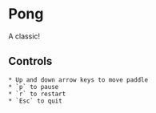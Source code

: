 # Pong
A classic!

## Controls
    * Up and down arrow keys to move paddle
    * `p` to pause
    * `r` to restart
    * `Esc` to quit

